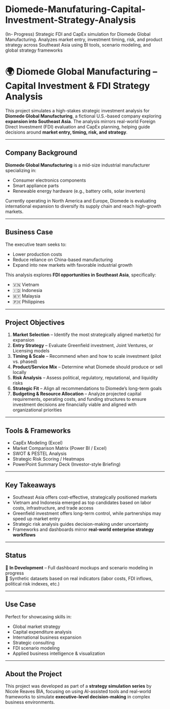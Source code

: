 # Diomede-Manufaturing-Capital-Investment-Strategy-Analysis 
(In- Progress)
Strategic FDI and CapEx simulation for Diomede Global Manufacturing. Analyzes market entry, investment timing, risk, and product strategy across Southeast Asia using BI tools, scenario modeling, and global strategy frameworks

# 🌍 Diomede Global Manufacturing – Capital Investment & FDI Strategy Analysis

This project simulates a high-stakes strategic investment analysis for **Diomede Global Manufacturing**, a fictional U.S.-based company exploring **expansion into Southeast Asia**. The analysis mirrors real-world Foreign Direct Investment (FDI) evaluation and CapEx planning, helping guide decisions around **market entry, timing, risk, and strategy**.

---

## Company Background

**Diomede Global Manufacturing** is a mid-size industrial manufacturer specializing in:

- Consumer electronics components  
- Smart appliance parts  
- Renewable energy hardware (e.g., battery cells, solar inverters)  

Currently operating in North America and Europe, Diomede is evaluating international expansion to diversify its supply chain and reach high-growth markets.

---

## Business Case

The executive team seeks to:

- Lower production costs  
- Reduce reliance on China-based manufacturing  
- Expand into new markets with favorable industrial growth  

This analysis explores **FDI opportunities in Southeast Asia**, specifically:

- 🇻🇳 Vietnam  
- 🇮🇩 Indonesia  
- 🇲🇾 Malaysia  
- 🇵🇭 Philippines  

---

## Project Objectives

1. **Market Selection** – Identify the most strategically aligned market(s) for expansion  
2. **Entry Strategy** – Evaluate Greenfield investment, Joint Ventures, or Licensing models  
3. **Timing & Scale** – Recommend when and how to scale investment (pilot vs. phased)  
4. **Product/Service Mix** – Determine what Diomede should produce or sell locally  
5. **Risk Analysis** – Assess political, regulatory, reputational, and liquidity risks  
6. **Strategic Fit** – Align all recommendations to Diomede’s long-term goals
7. **Budgeting & Resource Allocation** – Analyze projected capital requirements, operating costs, and funding structures to ensure investment decisions are financially viable and aligned with organizational priorities  

---

## Tools & Frameworks

- CapEx Modeling (Excel)  
- Market Comparison Matrix (Power BI / Excel)  
- SWOT & PESTEL Analysis  
- Strategic Risk Scoring / Heatmaps  
- PowerPoint Summary Deck (Investor-style Briefing)

---

## Key Takeaways

- Southeast Asia offers cost-effective, strategically positioned markets  
- Vietnam and Indonesia emerged as top candidates based on labor costs, infrastructure, and trade access  
- Greenfield investment offers long-term control, while partnerships may speed up market entry  
- Strategic risk analysis guides decision-making under uncertainty  
- Frameworks and dashboards mirror **real-world enterprise strategy workflows**

---

## Status

🔄 **In Development** – Full dashboard mockups and scenario modeling in progress  
📁 Synthetic datasets based on real indicators (labor costs, FDI inflows, political risk indexes, etc.)

---

## Use Case

Perfect for showcasing skills in:

- Global market strategy  
- Capital expenditure analysis  
- International business expansion  
- Strategic consulting  
- FDI scenario modeling  
- Applied business intelligence & visualization

---

## About the Project

This project was developed as part of a **strategy simulation series** by Nicole Reaves BIA, focusing on using AI-assisted tools and real-world frameworks to simulate **executive-level decision-making** in complex business environments.

